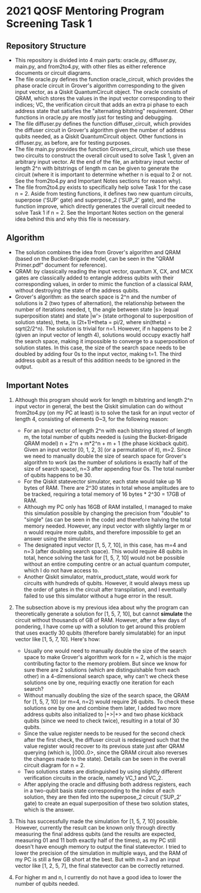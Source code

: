 # 2021 QOSF Mentoring Program Screening Task 1
## Repository Structure
* This repository is divided into 4 main parts: oracle.py, diffuser.py, main.py, and from2to4.py, with other files as either reference documents or circuit diagrams.
* The file oracle.py defines the function oracle_circuit, which provides the phase oracle circuit in Grover's algorithm corresponding to the given input vector, as a Qiskit QuantumCircuit object. The oracle consists of QRAM, which stores the values in the input vector corresponding to their indices; VC, the verification circuit that adds an extra pi phase to each address state that satisfies the "alternating bitstring" requirement. Other functions in oracle.py are mostly just for testing and debugging.
* The file diffuser.py defines the function diffuser_circuit, which provides the diffuser circuit in Grover's algorithm given the number of address qubits needed, as a Qiskit QuantumCircuit object. Other functions in diffuser.py, as before, are for testing purposes.
* The file main.py provides the function Grovers_circuit, which use these two circuits to construct the overall circuit used to solve Task 1, given an arbitrary input vector. At the end of the file, an arbitrary input vector of length 2^n with bitstrings of length m can be given to generate the circuit (where it is important to determine whether n is equal to 2 or not. See the from2to4.py and Important Notes sections for reason why). 
* The file from2to4.py exists to specifically help solve Task 1 for the case n = 2. Aside from testing functions, it defines two new quantum circuits, superpose ('SUP' gate) and superpose_2 ('SUP_2' gate), and the function improve, which directly generates the overall circuit needed to solve Task 1 if n = 2. See the Important Notes section on the general idea behind this and why this file is necessary. 

## Algorithm
* The solution combines the idea from Grover's algorithm and QRAM (based on the Bucket-Brigade model, can be seen in the "QRAM Primer.pdf" document for reference).
* QRAM: by classically reading the input vector, quantum X, CX, and MCX gates are classically added to entangle address qubits with their corresponding values, in order to mimic the function of a classical RAM, without destroying the state of the address qubits.
* Grover's algorithm: as the search space is 2^n and the number of solutions is 2 (two types of alternation), the relationship between the number of iterations needed, t, the angle between state |s> (equal superposition state) and state |w'> (state orthogonal to superposition of solution states), theta, is (2t+1)*theta = pi/2, where sin(theta) = sqrt(2/2^n). The solution is trivial for n=1. However, if n happens to be 2 (given an input vector of length 4), solutions would occupy exactly half the search space, making it impossible to converge to a superposition of solution states. In this case, the size of the search space needs to be doubled by adding four 0s to the input vector, making t=1. The third address qubit as a result of this addition needs to be ignored in the output.

## Important Notes
1. Although this program should work for length m bitstring and length 2^n input vector in general, the best the Qiskit simulation can do without from2to4.py (on my PC at least) is to solve the task for an input vector of length 4, consisting of elements 0~3, for the following reason:
    - For an input vector of length 2^n with each bitstring stored of length m, the total number of qubits needed is (using the Bucket-Brigade QRAM model) n + 2^n + m*2^n + m + 1 (the phase kickback qubit). Given an input vector [0, 1, 2, 3] (or a permutation of it), m=2. Since we need to manually double the size of search space for Grover's algorithm to work (as the number of solutions is exactly half of the size of search space), n=3 after appending four 0s. The total number of qubits happens to be 30.
    - For the Qiskit statevector simulator, each state would take up 16 bytes of RAM. There are 2^30 states in total whose amplitudes are to be tracked, requiring a total memory of 16 bytes * 2^30 = 17GB of RAM.
    - Although my PC only has 16GB of RAM installed, I managed to make this simulation possible by changing the precision from "double" to "single" (as can be seen in the code) and therefore halving the total memory needed. However, any input vector with slightly larger m or n would require more qubits, and therefore impossible to get an answer using the simulator.
    - The designated input vector [1, 5, 7, 10], in this case, has m=4 and n=3 (after doubling search space). This would require 48 qubits in total, hence solving the task for [1, 5, 7, 10] would not be possible without an entire computing centre or an actual quantum computer, which I do not have access to.
    - Another Qiskit simulator, matrix_product_state, would work for circuits with hundreds of qubits. However, it would always mess up the order of gates in the circuit after transpilation, and I eventually failed to use this simulator without a huge error in the result.

2. The subsection above is my previous idea about why the program can theoretically generate a solution for [1, 5, 7, 10], but cannot **simulate** the circuit without thousands of GB of RAM. However, after a few days of pondering, I have come up with a solution to get around this problem that uses exactly 30 qubits (therefore barely simulatable) for an input vector like [1, 5, 7, 10]. Here's how:
    - Usually one would need to manually double the size of the search space to make Grover's algorithm work for n = 2, which is the major contributing factor to the memory problem. But since we know for sure there are 2 solutions (which are distinguishable from each other) in a 4-dimensional search space, why can't we check these solutions one by one, requiring exactly one iteration for each search?
    - Without manually doubling the size of the search space, the QRAM for [1, 5, 7, 10] (or m=4, n=2) would require 26 qubits. To check these solutions one by one and combine them later, I added two more address qubits also initialized to |+>|+> and two phase kickback qubits (since we need to check twice), resulting in a total of 30 qubits.
    - Since the value register needs to be reused for the second check after the first check, the diffuser circuit is redesigned such that the value register would recover to its previous state just after QRAM querying (which is, |000..0>, since the QRAM circuit also reverses the changes made to the state). Details can be seen in the overall circuit diagram for n = 2.
    - Two solutions states are distinguished by using slightly different verification circuits in the oracle, namely VC_1 and VC_2.
    - After applying the oracle and diffusing both address registers, each in a two-qubit basis state corresponding to the index of each solution, they are then fed into the superpose_2 circuit ('SUP_2' gate) to create an equal superposition of these two solution states, which is the answer.

3. This has successfully made the simulation for [1, 5, 7, 10] possible. However, currently the result can be known only through directly measuring the final address qubits (and the results are expected, measuring 01 and 11 both exactly half of the times), as my PC still doesn't have enough memory to output the final statevector. I tried to lower the precision of the simulation in multiple ways, and the RAM of my PC is still a few GB short at the best. But with m=3 and an input vector like [1, 2, 5, 7], the final statevector can be correctly returned.

4. For higher m and n, I currently do not have a good idea to lower the number of qubits needed.
